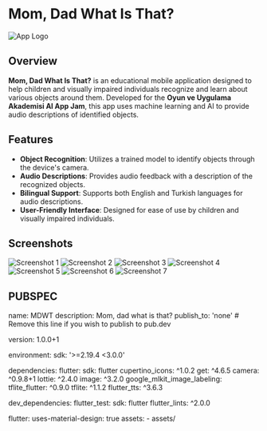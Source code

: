 # Mom, Dad What Is That?

![App Logo](android/app/src/main/res/mipmap-xxxhdpi/ic_launcher.png)

## Overview

**Mom, Dad What Is That?** is an educational mobile application designed to help children and visually impaired individuals recognize and learn about various objects around them. Developed for the **Oyun ve Uygulama Akademisi AI App Jam**, this app uses machine learning and AI to provide audio descriptions of identified objects.

## Features

- **Object Recognition**: Utilizes a trained model to identify objects through the device's camera.
- **Audio Descriptions**: Provides audio feedback with a description of the recognized objects.
- **Bilingual Support**: Supports both English and Turkish languages for audio descriptions.
- **User-Friendly Interface**: Designed for ease of use by children and visually impaired individuals.

## Screenshots
![Screenshot 1](assets/1.jpeg)
![Screenshot 2](assets/2.jpeg)
![Screenshot 3](assets/3.jpeg)
![Screenshot 4](assets/4.jpeg)
![Screenshot 5](assets/5.jpeg)
![Screenshot 6](assets/6.jpeg)
![Screenshot 7](assets/7.jpeg)



## PUBSPEC

name: MDWT
description: Mom, dad what is that?
publish_to: 'none' # Remove this line if you wish to publish to pub.dev

version: 1.0.0+1

environment:
  sdk: '>=2.19.4 <3.0.0'

dependencies:
  flutter:
    sdk: flutter
  cupertino_icons: ^1.0.2
  get: ^4.6.5
  camera: ^0.9.8+1
  lottie: ^2.4.0
  image: ^3.2.0
  google_mlkit_image_labeling:
  tflite_flutter: ^0.9.0
  tflite: ^1.1.2
  flutter_tts: ^3.6.3

dev_dependencies:
  flutter_test:
    sdk: flutter
  flutter_lints: ^2.0.0

flutter:
  uses-material-design: true
  assets:
    - assets/

